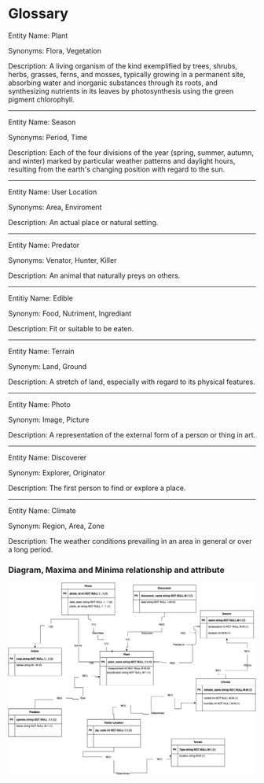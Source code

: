 # Glossary

Entity Name: Plant

Synonyms: Flora, Vegetation

Description: A living organism of the kind exemplified by trees, shrubs, herbs, grasses, ferns, and mosses, typically growing in a permanent site, absorbing water and inorganic substances through its roots, and synthesizing nutrients in its leaves by photosynthesis using the green pigment chlorophyll.

---
Entity Name: Season

Synonyms: Period, Time

Description: Each of the four divisions of the year (spring, summer, autumn, and winter) marked by particular weather patterns and daylight hours, resulting from the earth's changing position with regard to the sun.

---

Entity Name: User Location

Synonyms: Area, Enviroment

Description: An actual place or natural setting.

---

Entity Name: Predator

Synonyms: Venator, Hunter, Killer

Description: An animal that naturally preys on others.

---

Entitiy Name: Edible

Synonym: Food, Nutriment, Ingrediant

Description: Fit or suitable to be eaten.

--- 

Entity Name: Terrain

Synonym: Land, Ground

Description: A stretch of land, especially with regard to its physical features.

---

Entity Name: Photo

Synonym: Image, Picture

Description: A representation of the external form of a person or thing in art.

---

Entity Name: Discoverer

Synonym: Explorer, Originator

Description: The first person to find or explore a place.

---

Entity Name: Climate

Synonym: Region, Area, Zone

Description: The weather conditions prevailing in an area in general or over a long period.

### Diagram, Maxima and Minima relationship and attribute 


![veggie_tales_diagram.png](./img/veggie_tales_diagram.png)
